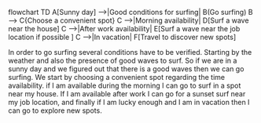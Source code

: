 flowchart TD
    A[Sunny day] -->|Good conditions for surfing| B(Go surfing)
    B --> C{Choose a convenient spot}
    C -->|Morning availability| D[Surf a wave near the house]
    C -->|After work availability| E[Surf a wave near the job location if possible ]
    C -->|In vacation| F[Travel to discover new spots]

In order to go surfing several conditions have to be verified. Starting by the weather and also the presence of good waves to surf. So if we are in a sunny day and we figured out that there is a good waves then we can go surfing. We start by choosing a convenient spot regarding the time availability. if I am available during the morning I can go to surf in a spot near my house. If I am available after work I can go for a sunset surf near my job location, and finally if I am lucky enough and I am in vacation then I can go to explore new spots.